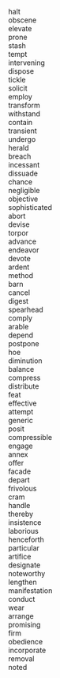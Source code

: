 halt  
obscene  
elevate  
prone  
stash  
tempt  
intervening  
dispose  
tickle  
solicit  
employ  
transform  
withstand  
contain  
transient  
undergo  
herald  
breach  
incessant  
dissuade  
chance  
negligible  
objective  
sophisticated  
abort  
devise  
torpor  
advance  
endeavor  
devote  
ardent  
method  
barn  
cancel  
digest  
spearhead  
comply  
arable  
depend  
postpone  
hoe  
diminution  
balance  
compress  
distribute  
feat  
effective  
attempt  
generic  
posit  
compressible  
engage  
annex  
offer  
facade  
depart  
frivolous  
cram  
handle  
thereby  
insistence  
laborious  
henceforth  
particular  
artifice  
designate  
noteworthy  
lengthen  
manifestation  
conduct  
wear  
arrange  
promising  
firm  
obedience  
incorporate  
removal  
noted  
